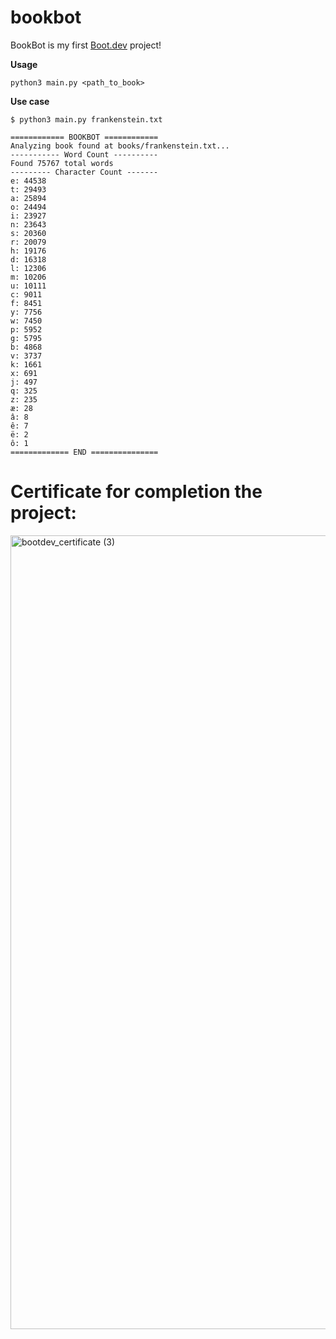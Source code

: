 # bookbot

BookBot is my first [Boot.dev](https://www.boot.dev) project!

**Usage** 

```
python3 main.py <path_to_book>
```

**Use case**

```
$ python3 main.py frankenstein.txt

============ BOOKBOT ============
Analyzing book found at books/frankenstein.txt...
----------- Word Count ----------
Found 75767 total words
--------- Character Count -------
e: 44538
t: 29493
a: 25894
o: 24494
i: 23927
n: 23643
s: 20360
r: 20079
h: 19176
d: 16318
l: 12306
m: 10206
u: 10111
c: 9011
f: 8451
y: 7756
w: 7450
p: 5952
g: 5795
b: 4868
v: 3737
k: 1661
x: 691
j: 497
q: 325
z: 235
æ: 28
â: 8
ê: 7
ë: 2
ô: 1
============= END ===============
```


# Certificate for completion the project:

<img width="2080" height="1270" alt="bootdev_certificate (3)" src="https://github.com/user-attachments/assets/dfa84bae-7516-4af7-a2ce-f83f8369bebf" />

